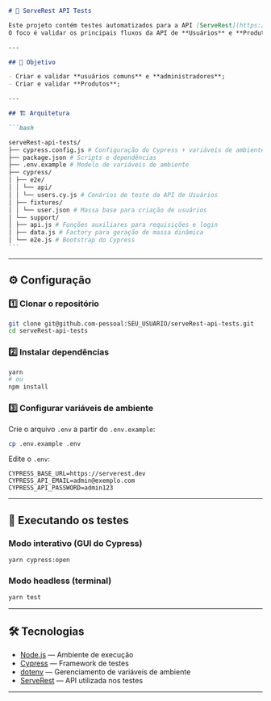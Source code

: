 ````markdown
# 🚀 ServeRest API Tests

Este projeto contém testes automatizados para a API [ServeRest](https://serverest.dev/), utilizando o framework [Cypress](https://www.cypress.io/).  
O foco é validar os principais fluxos da API de **Usuários** e **Produtos** com uma arquitetura simples e fácil de manter.

---

## 📌 Objetivo

- Criar e validar **usuários comuns** e **administradores**;
- Criar e validar **Produtos**;

---

## 🏗 Arquitetura

```bash

serveRest-api-tests/
├── cypress.config.js # Configuração do Cypress + variáveis de ambiente
├── package.json # Scripts e dependências
├── .env.example # Modelo de variáveis de ambiente
├── cypress/
│ ├── e2e/
│ │ └── api/
│ │ └── users.cy.js # Cenários de teste da API de Usuários
│ ├── fixtures/
│ │ └── user.json # Massa base para criação de usuários
│ └── support/
│ ├── api.js # Funções auxiliares para requisições e login
│ ├── data.js # Factory para geração de massa dinâmica
│ └── e2e.js # Bootstrap do Cypress
```
````

---

## ⚙️ Configuração

### 1️⃣ Clonar o repositório

```bash
git clone git@github.com-pessoal:SEU_USUARIO/serveRest-api-tests.git
cd serveRest-api-tests
```

### 2️⃣ Instalar dependências

```bash
yarn
# ou
npm install
```

### 3️⃣ Configurar variáveis de ambiente

Crie o arquivo `.env` a partir do `.env.example`:

```bash
cp .env.example .env
```

Edite o `.env`:

```dotenv
CYPRESS_BASE_URL=https://serverest.dev
CYPRESS_API_EMAIL=admin@exemplo.com
CYPRESS_API_PASSWORD=admin123
```

---

## 🧪 Executando os testes

### Modo interativo (GUI do Cypress)

```bash
yarn cypress:open
```

### Modo headless (terminal)

```bash
yarn test
```

---

## 🛠 Tecnologias

- [Node.js](https://nodejs.org/) — Ambiente de execução
- [Cypress](https://www.cypress.io/) — Framework de testes
- [dotenv](https://github.com/motdotla/dotenv) — Gerenciamento de variáveis de ambiente
- [ServeRest](https://serverest.dev/) — API utilizada nos testes

---
